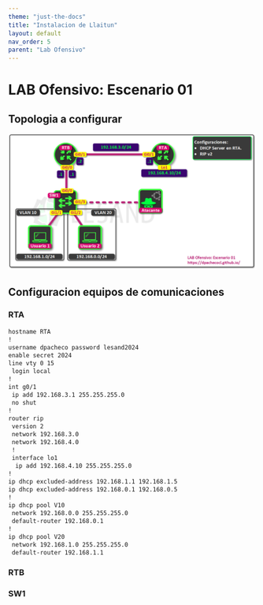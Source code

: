 ```yaml
---
theme: "just-the-docs"
title: "Instalacion de Llaitun"
layout: default
nav_order: 5
parent: "Lab Ofensivo" 
---
```

# LAB Ofensivo: Escenario 01
## Topologia a configurar
![Escenario 01](https://github.com/dpachecocl/dpachecocl.github.io/blob/main/lab_ofensivo/Escenario%2001.png)
## Configuracion equipos de comunicaciones
### RTA
```
hostname RTA
!
username dpacheco password lesand2024
enable secret 2024
line vty 0 15
 login local
!
int g0/1
 ip add 192.168.3.1 255.255.255.0
 no shut
!
router rip
 version 2
 network 192.168.3.0
 network 192.168.4.0
 !
 interface lo1
  ip add 192.168.4.10 255.255.255.0
!
ip dhcp excluded-address 192.168.1.1 192.168.1.5
ip dhcp excluded-address 192.168.0.1 192.168.0.5
!
ip dhcp pool V10
 network 192.168.0.0 255.255.255.0
 default-router 192.168.0.1
!
ip dhcp pool V20
 network 192.168.1.0 255.255.255.0
 default-router 192.168.1.1
```
### RTB
### SW1
